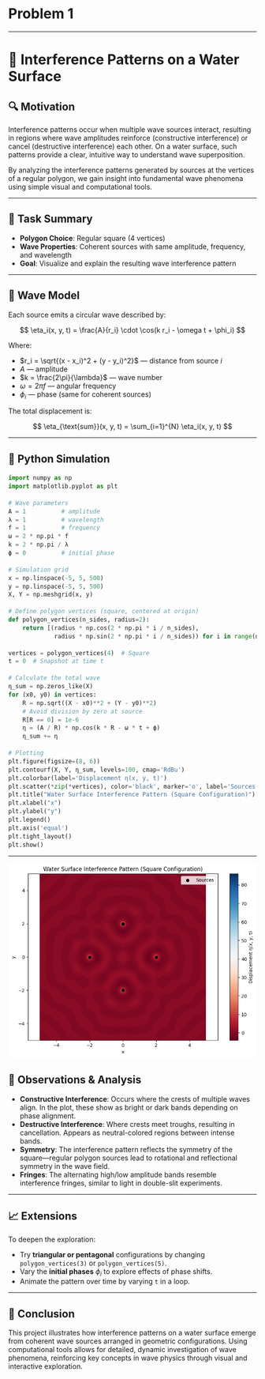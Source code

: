 # Problem 1


---

# 🌊 Interference Patterns on a Water Surface

## 🔍 Motivation

Interference patterns occur when multiple wave sources interact, resulting in regions where wave amplitudes reinforce (constructive interference) or cancel (destructive interference) each other. On a water surface, such patterns provide a clear, intuitive way to understand wave superposition.

By analyzing the interference patterns generated by sources at the vertices of a regular polygon, we gain insight into fundamental wave phenomena using simple visual and computational tools.

---

## 📌 Task Summary

* **Polygon Choice**: Regular square (4 vertices)
* **Wave Properties**: Coherent sources with same amplitude, frequency, and wavelength
* **Goal**: Visualize and explain the resulting wave interference pattern

---

## 📐 Wave Model

Each source emits a circular wave described by:

$$
\eta_i(x, y, t) = \frac{A}{r_i} \cdot \cos(k r_i - \omega t + \phi_i)
$$

Where:

* $r_i = \sqrt{(x - x_i)^2 + (y - y_i)^2}$ — distance from source $i$
* $A$ — amplitude
* $k = \frac{2\pi}{\lambda}$ — wave number
* $\omega = 2\pi f$ — angular frequency
* $\phi_i$ — phase (same for coherent sources)

The total displacement is:

$$
\eta_{\text{sum}}(x, y, t) = \sum_{i=1}^{N} \eta_i(x, y, t)
$$

---

## 🧪 Python Simulation

```python
import numpy as np
import matplotlib.pyplot as plt

# Wave parameters
A = 1          # amplitude
λ = 1          # wavelength
f = 1          # frequency
ω = 2 * np.pi * f
k = 2 * np.pi / λ
ϕ = 0          # initial phase

# Simulation grid
x = np.linspace(-5, 5, 500)
y = np.linspace(-5, 5, 500)
X, Y = np.meshgrid(x, y)

# Define polygon vertices (square, centered at origin)
def polygon_vertices(n_sides, radius=2):
    return [(radius * np.cos(2 * np.pi * i / n_sides),
             radius * np.sin(2 * np.pi * i / n_sides)) for i in range(n_sides)]

vertices = polygon_vertices(4)  # Square
t = 0  # Snapshot at time t

# Calculate the total wave
η_sum = np.zeros_like(X)
for (x0, y0) in vertices:
    R = np.sqrt((X - x0)**2 + (Y - y0)**2)
    # Avoid division by zero at source
    R[R == 0] = 1e-6
    η = (A / R) * np.cos(k * R - ω * t + ϕ)
    η_sum += η

# Plotting
plt.figure(figsize=(8, 6))
plt.contourf(X, Y, η_sum, levels=100, cmap='RdBu')
plt.colorbar(label='Displacement η(x, y, t)')
plt.scatter(*zip(*vertices), color='black', marker='o', label='Sources')
plt.title("Water Surface Interference Pattern (Square Configuration)")
plt.xlabel("x")
plt.ylabel("y")
plt.legend()
plt.axis('equal')
plt.tight_layout()
plt.show()
```

---

![alt text](image.png)

## 🧠 Observations & Analysis

* **Constructive Interference**: Occurs where the crests of multiple waves align. In the plot, these show as bright or dark bands depending on phase alignment.
* **Destructive Interference**: Where crests meet troughs, resulting in cancellation. Appears as neutral-colored regions between intense bands.
* **Symmetry**: The interference pattern reflects the symmetry of the square—regular polygon sources lead to rotational and reflectional symmetry in the wave field.
* **Fringes**: The alternating high/low amplitude bands resemble interference fringes, similar to light in double-slit experiments.

---

## 📈 Extensions

To deepen the exploration:

* Try **triangular or pentagonal** configurations by changing `polygon_vertices(3)` or `polygon_vertices(5)`.
* Vary the **initial phases** $\phi_i$ to explore effects of phase shifts.
* Animate the pattern over time by varying `t` in a loop.

---

## 📄 Conclusion

This project illustrates how interference patterns on a water surface emerge from coherent wave sources arranged in geometric configurations. Using computational tools allows for detailed, dynamic investigation of wave phenomena, reinforcing key concepts in wave physics through visual and interactive exploration.



